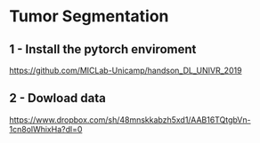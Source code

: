 # Tumor Segmentation

## 1 - Install the pytorch enviroment

https://github.com/MICLab-Unicamp/handson_DL_UNIVR_2019

## 2 - Dowload data

https://www.dropbox.com/sh/48mnskkabzh5xd1/AAB16TQtgbVn-1cn8olWhixHa?dl=0
